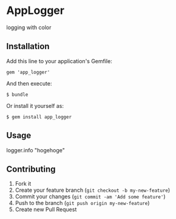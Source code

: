 # AppLogger

logging with color

## Installation

Add this line to your application's Gemfile:

    gem 'app_logger'

And then execute:

    $ bundle

Or install it yourself as:

    $ gem install app_logger

## Usage

logger.info "hogehoge"

## Contributing

1. Fork it
2. Create your feature branch (`git checkout -b my-new-feature`)
3. Commit your changes (`git commit -am 'Add some feature'`)
4. Push to the branch (`git push origin my-new-feature`)
5. Create new Pull Request
